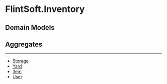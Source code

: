 # FlintSoft.Inventory

## Domain Models

## Aggregates
___
* [Storage](Docs\DomainModels/Aggregates.Storage.md)
* [Yard](Docs\DomainModels/Aggregates.Yard.md)
* [Item](Docs\DomainModels/Aggregates.Item.md)
* [User](Docs\DomainModels/Aggregates.User.md)
